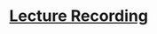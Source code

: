 # [Lecture Recording](https://us02web.zoom.us/rec/play/vcUsdeivqjI3H4KVswSDC_NxW9S4eqysgyBL86EFzBvgUXlWMQWvNbQSMbeNULhjWtfPdNC2jLe2gXM3)